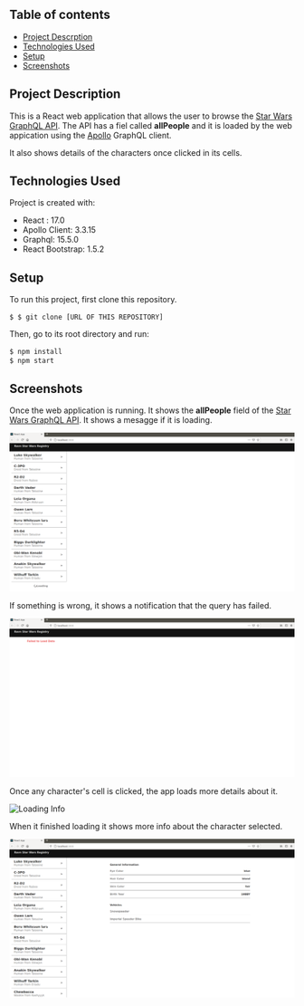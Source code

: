 ## Table of contents
* [Project Descrption](#general-info)
* [Technologies Used](#technologies)
* [Setup](#setup)
* [Screenshots](#screenshots)

## Project Description
This is a React web application that allows the user to browse the [Star Wars GraphQL API](https://swapi-graphql.netlify.app/.netlify/functions/index). The API has a fiel called **allPeople** and it is loaded by the web appication using the [Apollo](https://www.apollographql.com/) GraphQL client.

It also shows details of the characters once clicked in its cells.
	
## Technologies Used
Project is created with:
* React : 17.0
* Apollo Client: 3.3.15
* Graphql: 15.5.0
* React Bootstrap: 1.5.2
	
## Setup
To run this project, first clone this repository. 

```
$ $ git clone [URL OF THIS REPOSITORY]
```
Then, go to its root directory and run:
```
$ npm install
$ npm start
```

## Screenshots

Once the web application is running. It shows the **allPeople** field of the [Star Wars GraphQL API](https://swapi-graphql.netlify.app/.netlify/functions/index). It shows a mesagge if it is loading.

![Loading Images](Images/Loading.png)

If something is wrong, it shows a notification that the query has failed.

![Failed Loading](Images/Failed.png)

Once any character's cell is clicked, the app loads more details about it.

![Loading Info](Images/LoadingInfo)

When it finished loading it shows more info about the character selected. 

![Character Info](Images/Info.png)
